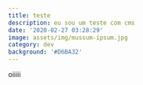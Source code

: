 ```yaml
---
title: teste
description: eu sou um teste com cms
date: '2020-02-27 03:28:29'
image: assets/img/mussum-ipsum.jpg
category: dev
background: '#D6BA32'
---
```

oiiiii
